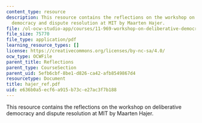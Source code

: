 ```yaml
---
content_type: resource
description: This resource contains the reflections on the workshop on deliberative
  democracy and dispute resolution at MIT by Maarten Hajer.
file: /ol-ocw-studio-app/courses/11-969-workshop-on-deliberative-democracy-and-dispute-resolution-summer-2005/e636b0a5ecf6a915b73ce27ac3f7b188_hajer_ref.pdf
file_size: 75770
file_type: application/pdf
learning_resource_types: []
license: https://creativecommons.org/licenses/by-nc-sa/4.0/
ocw_type: OCWFile
parent_title: Reflections
parent_type: CourseSection
parent_uid: 5efb6cbf-8be1-d826-ca42-afb8549867d4
resourcetype: Document
title: hajer_ref.pdf
uid: e636b0a5-ecf6-a915-b73c-e27ac3f7b188
---
```

This resource contains the reflections on the workshop on deliberative democracy and dispute resolution at MIT by Maarten Hajer.